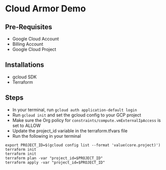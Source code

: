 # Cloud Armor Demo

## Pre-Requisites
- Google Cloud Account 
- Billing Account
- Google Cloud Project

## Installations
- gcloud SDK
- Terraform

## Steps
- In your terminal, run `gcloud auth application-default login`
- Run `gcloud init` and set the gcloud config to your GCP project
- Make sure the Org policy for `constraints/compute.vmExternalIpAccess` is set to ALLOW
- Update the project_id variable in the terraform.tfvars file 
- Run the following in your terminal
```
export PROJECT_ID=$(gcloud config list --format 'value(core.project)')
terraform init
terraform init
terraform plan -var "project_id=$PROJECT_ID"
terraform apply -var "project_id=$PROJECT_ID"
```